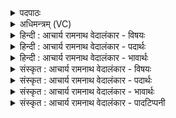 <details><summary>पदपाठः</summary>

शु꣣क्रः꣢। प꣣वस्व। देवे꣡भ्यः꣢꣯। सो꣣म। दिवे꣢। पृ꣣थिव्यै꣢। शम्। च꣣। प्रजा꣡भ्यः꣢। प्र꣣। जा꣡भ्यः꣢꣯। १२४२।
</details>

<details><summary>अधिमन्त्रम् (VC)</summary>

- पवमानः सोमः
- अग्नयो धिष्ण्या ऐश्वराः
- द्विपदा विराट् पङ्क्तिः
- पञ्चमः
</details>

<details><summary>हिन्दी : आचार्य रामनाथ वेदालंकार - विषयः</summary>

अब परमात्मा से प्रार्थना करते हैं।
</details>

<details><summary>हिन्दी : आचार्य रामनाथ वेदालंकार - पदार्थः</summary>

पदार्थान्वयभाषाः -  हे (सोम) जगत्स्रष्टा परमात्मन् ! (शुक्रः) तेजस्वी और पवित्र आप (देवेभ्यः) दिव्य गुणों से युक्त जनों के लिए (पवस्व) तेज और पवित्रता को प्रवाहित करो। (दिवे) सूर्य के लिए, (पृथिव्यै) भूलोक के लिए और (प्रजाभ्यः) प्रजाननों के लिए (शम्) कल्याणकारी होवो ॥२॥
</details>

<details><summary>हिन्दी : आचार्य रामनाथ वेदालंकार - भावार्थः</summary>

भावार्थभाषाः -  यथाशक्ति परमात्मा के गुणों को अपने आत्मा में धारण करके हम तेज,पवित्रता और शान्ति प्राप्त कर सकते हैं ॥२॥
</details>

<details><summary>संस्कृत : आचार्य रामनाथ वेदालंकार - विषयः</summary>

अथ परमात्मानं प्रार्थयते।
</details>

<details><summary>संस्कृत : आचार्य रामनाथ वेदालंकार - पदार्थः</summary>

पदार्थान्वयभाषाः -  हे (सोम) जगत्स्रष्टः परमात्मन् ! (शुक्रः) तेजस्वी पवित्रश्च त्वम्।[शोचतिः ज्वलतिकर्मा। निघं० १।१६,शुचिर् पूतीभावे,दिवादिः। शोचति दीप्यते शुच्यति पवित्रो भवतीति वा शुक्रः। ‘ऋज्रेन्द्राग्र०’ उ० २।२९ इति रन्प्रत्ययान्तो निपातः।] (देवेभ्यः) दिव्यगुणयुक्तेभ्यो जनेभ्यः (पवस्व) तेजः पवित्रतां च प्रवाहय। (दिवे) सूर्याय (पृथिव्यै) भूलोकाय, (प्रजाभ्यः) प्रजाजनेभ्यश्च (शम्) कल्याणकरो भव ॥२॥
</details>

<details><summary>संस्कृत : आचार्य रामनाथ वेदालंकार - भावार्थः</summary>

भावार्थभाषाः -  यथाशक्ति परमात्मगुणान् स्वात्मनि धारयित्वा वयं तेजः पवित्रतां शान्तिं च प्राप्तुं शक्नुमः ॥२॥
</details>

<details><summary>संस्कृत : आचार्य रामनाथ वेदालंकार - पादटिप्पनी</summary>

टिप्पणी:   १. ऋ० ९।१०९।५,‘प्रजाभ्यः’ इत्यत्र ‘प्र॒जायै॑’ इति पाठः।
</details>